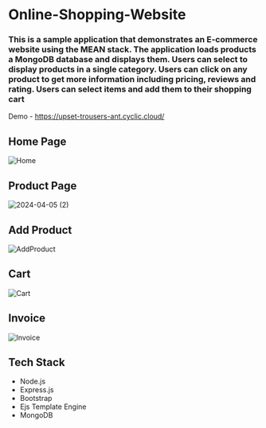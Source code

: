 # Online-Shopping-Website
### This is a sample application that demonstrates an E-commerce website using the MEAN stack. The application loads products a MongoDB database and displays them. Users can select to display products in a single category. Users can click on any product to get more information including pricing, reviews and rating. Users can select items and add them to their shopping cart
Demo - https://upset-trousers-ant.cyclic.cloud/
## Home Page 
![Home](https://github.com/Adityasingh09123/Online-Shopping-Website/assets/103110193/fcd0f5bb-c786-4038-84e0-32c2699fee24)

## Product Page
![2024-04-05 (2)](https://github.com/Adityasingh09123/Online-Shopping-Website/assets/103110193/eb537583-b5bd-4b9a-aa55-ce135dbb96cc)

## Add Product 
![AddProduct](https://github.com/Adityasingh09123/Online-Shopping-Website/assets/103110193/13a73979-ba75-4748-8aa2-06d300c3269d)

## Cart 
![Cart](https://github.com/Adityasingh09123/Online-Shopping-Website/assets/103110193/dee04bfe-4faa-4653-a634-d62ea8ca14bb)

## Invoice
![Invoice](https://github.com/Adityasingh09123/Online-Shopping-Website/assets/103110193/f29f7d90-5c43-4a7f-9059-516e7827b803)

## Tech Stack
- Node.js
- Express.js
- Bootstrap
- Ejs Template Engine
- MongoDB
